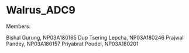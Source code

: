 # Walrus_ADC9
Members:

Bishal Gurung, NP03A180165
Dup Tsering Lepcha, NP03A180246
Prajwal Pandey, NP03A180157
Priyabrat Poudel, NP03A180201
